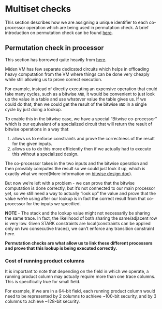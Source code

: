 # Multiset checks
This section describes how we are assigning a unique identifier to each co-processor operation which are being used in permutation check. A brief introduction on permutation check can be found [here](https://hackmd.io/@arielg/ByFgSDA7D).

## Permutation check in processor

This section has borrowed quite heavily from [here](https://github.com/maticnetwork/miden/discussions/238#discussioncomment-2915207). 

Miden VM has few separate dedicated circuits which helps in offloading heavy computation from the VM where things can be done very cheaply while still allowing us to prove correct execution. 

For example, instead of directly executing an expensive operation that could take many cycles, such as a bitwise `AND`, it would be convenient to just look up the value in a table and use whatever value the table gives us. If we could do that, then we could get the result of the bitwise `AND` in a single cycle by just doing a lookup.

To enable this in the bitwise case, we have a special “Bitwise co-processor” which is our equivalent of a specialized circuit that will return the result of bitwise operations in a way that:

1. allows us to enforce constraints and prove the correctness of the result for the given inputs.
2. allows us to do this more efficiently then if we actually had to execute this without a specialized design.

The co-processor takes in the two inputs and the bitwise operation and then provably computes the result so we could just look it up, which is exactly what we need(More information on [bitwise design doc](./chiplets/bitwise.md)).

But now we’re left with a problem - we can prove that the bitwise computation is done correctly, but it’s not connected to our main processor yet, so we still need a way to actually “look up” the value and prove that the value we’re using after our lookup is in fact the correct result from that co-processor for the inputs we specified.

**NOTE** - The stack and the lookup value might not necessarily be sharing the same trace. In fact, the likelihood of both sharing the same/adjacent row is very low. Given STARK constraints are local(constraints can be applied only on two consecutive traces), we can't enforce any transition constraint here.

**Permutation checks are what allow us to link these different processors and prove that this lookup is being executed correctly.**

### Cost of running product columns
It is important to note that depending on the field in which we operate, a running product column may actually require more than one trace columns. This is specifically true for small field.

For example, if we are in a 64-bit field, each running product column would need to be represented by $2$ columns to achieve ~100-bit security, and by $3$ columns to achieve ~128-bit security.